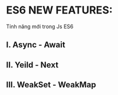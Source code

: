 # ES6 NEW FEATURES:

Tính năng mới trong Js ES6 

## I. Async - Await

## II. Yeild - Next

## III. WeakSet - WeakMap